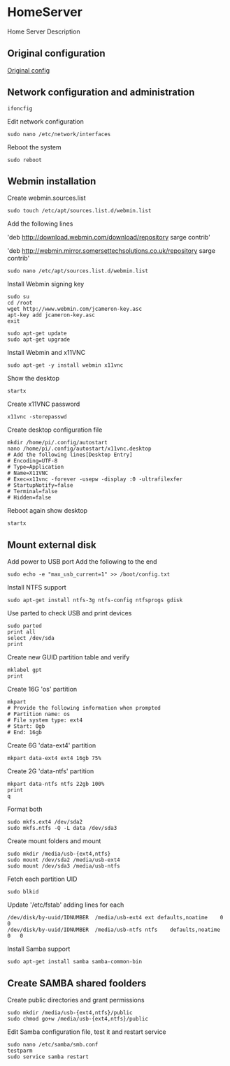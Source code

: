# HomeServer
Home Server Description

## Original configuration

[Original config](/HomeServer/01_demos.txt)

## Network configuration and administration

```
ifoncfig
```

Edit network configuration

```
sudo nano /etc/network/interfaces
```

Reboot the system

```
sudo reboot
```

## Webmin installation

Create webmin.sources.list

```
sudo touch /etc/apt/sources.list.d/webmin.list
```

Add the following lines

'deb http://download.webmin.com/download/repository sarge contrib'

'deb http://webmin.mirror.somersettechsolutions.co.uk/repository sarge contrib'

```
sudo nano /etc/apt/sources.list.d/webmin.list
```

Install Webmin signing key

```
sudo su
cd /root
wget http://www.webmin.com/jcameron-key.asc
apt-key add jcameron-key.asc
exit
```

```
sudo apt-get update
sudo apt-get upgrade
```

Install Webmin and x11VNC

```
sudo apt-get -y install webmin x11vnc
```

Show the desktop

```
startx
```

Create x11VNC password

```
x11vnc -storepasswd
```

Create desktop configuration file

```
mkdir /home/pi/.config/autostart
nano /home/pi/.config/autostart/x11vnc.desktop
# Add the following lines[Desktop Entry]
# Encoding=UTF-8
# Type=Application
# Name=X11VNC
# Exec=x11vnc -forever -usepw -display :0 -ultrafilexfer
# StartupNotify=false
# Terminal=false
# Hidden=false
```

Reboot again show desktop

```
startx
```

## Mount external disk

Add power to USB port Add the following to the end

```
sudo echo -e "max_usb_current=1" >> /boot/config.txt
```

Install NTFS support

```
sudo apt-get install ntfs-3g ntfs-config ntfsprogs gdisk
```

Use parted to check USB  and print devices

```
sudo parted
print all
select /dev/sda
print
```

Create new GUID partition table and verify

```
mklabel gpt
print
```

Create 16G 'os' partition

```
mkpart
# Provide the following information when prompted
# Partition name: os
# File system type: ext4
# Start: 0gb
# End: 16gb
```

Create 6G 'data-ext4' partition

```
mkpart data-ext4 ext4 16gb 75%
```

Create 2G 'data-ntfs' partition

```
mkpart data-ntfs ntfs 22gb 100%
print
q
```

Format both

```
sudo mkfs.ext4 /dev/sda2
sudo mkfs.ntfs -Q -L data /dev/sda3
```

Create mount folders and mount

```
sudo mkdir /media/usb-{ext4,ntfs}
sudo mount /dev/sda2 /media/usb-ext4
sudo mount /dev/sda3 /media/usb-ntfs
```

Fetch each partition UID

```
sudo blkid
```

Update '/etc/fstab' adding lines for each

```
/dev/disk/by-uuid/IDNUMBER	/media/usb-ext4	ext	defaults,noatime	0	0
/dev/disk/by-uuid/IDNUMBER	/media/usb-ntfs	ntfs	defaults,noatime	0	0
```

Install Samba support

```
sudo apt-get install samba samba-common-bin
```

## Create SAMBA shared foolders

Create public directories and grant permissions

```
sudo mkdir /media/usb-{ext4,ntfs}/public
sudo chmod go+w /media/usb-{ext4,ntfs}/public
```

Edit Samba configuration file, test it and restart service

```
sudo nano /etc/samba/smb.conf
testparm
sudo service samba restart
```
